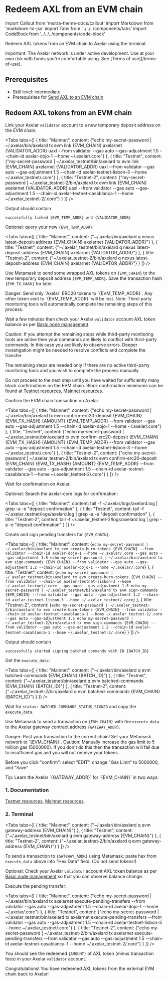 # Redeem AXL from an EVM chain

import Callout from 'nextra-theme-docs/callout'
import Markdown from 'markdown-to-jsx'
import Tabs from '../../../components/tabs'
import CodeBlock from '../../../components/code-block'

Redeem AXL tokens from an EVM chain to Axelar using the terminal.

<Callout type="error" emoji="🔥">
  Important: The Axelar network is under active development. Use at your own risk with funds you're comfortable using. See [Terms of use](/terms-of-use).
</Callout>

## Prerequisites

- Skill level: intermediate
- Prerequisites for [Send AXL to an EVM chain](./axl-to-evm)

## Redeem AXL tokens from an EVM chain

Link your Axelar `validator` account to a new temporary deposit address on the EVM chain:

<Tabs tabs={[
{
title: "Mainnet",
content: <CodeBlock language="bash">
{"echo my-secret-password | ~/.axelar/bin/axelard tx evm link {EVM_CHAIN} axelarnet {VALIDATOR_ADDR} uaxl --from validator --gas auto --gas-adjustment 1.5 --chain-id axelar-dojo-1 --home ~/.axelar/.core"}
</CodeBlock>
},
{
title: "Testnet",
content: <CodeBlock language="bash">
{"my-secret-password | ~/.axelar_testnet/bin/axelard tx evm link {EVM_CHAIN} axelarnet {VALIDATOR_ADDR} uaxl --from validator --gas auto --gas-adjustment 1.5 --chain-id axelar-testnet-lisbon-3 --home ~/.axelar_testnet/.core"}
</CodeBlock>
},
{
title: "Testnet-2",
content: <CodeBlock language="bash">
{"my-secret-password | ~/.axelar_testnet-2/bin/axelard tx evm link {EVM_CHAIN} axelarnet {VALIDATOR_ADDR} uaxl --from validator --gas auto --gas-adjustment 1.5 --chain-id axelar-testnet-casablanca-1 --home ~/.axelar_testnet-2/.core"}
</CodeBlock>
}
]} />

Output should contain

```
successfully linked {EVM_TEMP_ADDR} and {VALIDATOR_ADDR}
```

Optional: query your new `{EVM_TEMP_ADDR}`:

<Tabs tabs={[
{
title: "Mainnet",
content: <CodeBlock language="bash">
{"~/.axelar/bin/axelard q nexus latest-deposit-address {EVM_CHAIN} axelarnet {VALIDATOR_ADDR}"}
</CodeBlock>
},
{
title: "Testnet",
content: <CodeBlock language="bash">
{"~/.axelar_testnet/bin/axelard q nexus latest-deposit-address {EVM_CHAIN} axelarnet {VALIDATOR_ADDR}"}
</CodeBlock>
},
{
title: "Testnet-2",
content: <CodeBlock language="bash">
{"~/.axelar_testnet-2/bin/axelard q nexus latest-deposit-address {EVM_CHAIN} axelarnet {VALIDATOR_ADDR}"}
</CodeBlock>
}
]} />

Use Metamask to send some wrapped AXL tokens on `{EVM_CHAIN}` to the new temporary deposit address `{EVM_TEMP_ADDR}`. Save the transaction hash `{EVM_TX_HASH}` for later.

<Callout type="error" emoji="🔥">
  Danger: Send only `Axelar` ERC20 tokens to `{EVM_TEMP_ADDR}`. Any other token sent to `{EVM_TEMP_ADDR}` will be lost.
</Callout>

<Callout emoji="📝">
  Note: Third-party monitoring tools will automatically complete the remaining steps of this process.

Wait a few minutes then check your Axelar `validator` account AXL token balance as per [Basic node management](/node/basic).
</Callout>

<Callout type="warning" emoji="⚠️">
  Caution: If you attempt the remaining steps while third-party monitoring tools are active then your commands are likely to conflict with third-party commands. In this case you are likely to observe errors. Deeper investigation might be needed to resolve conflicts and complete the transfer.

The remaining steps are needed only if there are no active third-party monitoring tools and you wish to complete the process manually.
</Callout>

Do not proceed to the next step until you have waited for sufficiently many block confirmations on the EVM chain. Block confirmation minimums can be found at [Testnet resources](/resources/testnet), [Mainnet resources](/resources/mainnet).

Confirm the EVM chain transaction on Axelar.

<Tabs tabs={[
{
title: "Mainnet",
content: <CodeBlock language="bash">
{"echo my-secret-password | ~/.axelar/bin/axelard tx evm confirm-erc20-deposit {EVM_CHAIN} {EVM_TX_HASH} {AMOUNT} {EVM_TEMP_ADDR} --from validator --gas auto --gas-adjustment 1.5 --chain-id axelar-dojo-1 --home ~/.axelar/.core"}
</CodeBlock>
},
{
title: "Testnet",
content: <CodeBlock language="bash">
{"echo my-secret-password | ~/.axelar_testnet/bin/axelard tx evm confirm-erc20-deposit {EVM_CHAIN} {EVM_TX_HASH} {AMOUNT} {EVM_TEMP_ADDR} --from validator --gas auto --gas-adjustment 1.5 --chain-id axelar-testnet-lisbon-3 --home ~/.axelar_testnet/.core"}
</CodeBlock>
},
{
title: "Testnet-2",
content: <CodeBlock language="bash">
{"echo my-secret-password | ~/.axelar_testnet-2/bin/axelard tx evm confirm-erc20-deposit {EVM_CHAIN} {EVM_TX_HASH} {AMOUNT} {EVM_TEMP_ADDR} --from validator --gas auto --gas-adjustment 1.5 --chain-id axelar-testnet-casablanca-1 --home ~/.axelar_testnet-2/.core"}
</CodeBlock>
}
]} />

Wait for confirmation on Axelar.

Optional: Search the axelar-core logs for confirmation:

<Tabs tabs={[
{
title: "Mainnet",
content: <CodeBlock language="bash">
tail -f ~/.axelar/logs/axelard.log | grep -a -e "deposit confirmation"
</CodeBlock>
},
{
title: "Testnet",
content: <CodeBlock language="bash">
tail -f ~/.axelar_testnet/logs/axelard.log | grep -a -e "deposit confirmation"
</CodeBlock>
},
{
title: "Testnet-2",
content: <CodeBlock language="bash">
tail -f ~/.axelar_testnet-2/logs/axelard.log | grep -a -e "deposit confirmation"
</CodeBlock>
}
]} />

Create and sign pending transfers for `{EVM_CHAIN}`.

<Tabs tabs={[
{
title: "Mainnet",
content: <CodeBlock language="bash">
{`echo my-secret-password | ~/.axelar/bin/axelard tx evm create-burn-tokens {EVM_CHAIN} --from validator --chain-id axelar-dojo-1 --home ~/.axelar/.core --gas auto --gas-adjustment 1.5
echo my-secret-password | ~/.axelar/bin/axelard tx evm sign-commands {EVM_CHAIN} --from validator --gas auto --gas-adjustment 1.2 --chain-id axelar-dojo-1 --home ~/.axelar/.core`}
</CodeBlock>
},
{
title: "Testnet",
content: <CodeBlock language="bash">
{`echo my-secret-password | ~/.axelar_testnet/bin/axelard tx evm create-burn-tokens {EVM_CHAIN} --from validator --chain-id axelar-testnet-lisbon-3 --home ~/.axelar_testnet/.core --gas auto --gas-adjustment 1.5
echo my-secret-password | ~/.axelar_testnet/bin/axelard tx evm sign-commands {EVM_CHAIN} --from validator --gas auto --gas-adjustment 1.2 --chain-id axelar-testnet-lisbon-3 --home ~/.axelar_testnet/.core`}
</CodeBlock>
},
{
title: "Testnet-2",
content: <CodeBlock language="bash">
{`echo my-secret-password | ~/.axelar_testnet-2/bin/axelard tx evm create-burn-tokens {EVM_CHAIN} --from validator --chain-id axelar-testnet-casablanca-1 --home ~/.axelar_testnet-2/.core --gas auto --gas-adjustment 1.5
echo my-secret-password | ~/.axelar_testnet-2/bin/axelard tx evm sign-commands {EVM_CHAIN} --from validator --gas auto --gas-adjustment 1.2 --chain-id axelar-testnet-casablanca-1 --home ~/.axelar_testnet-2/.core`}
</CodeBlock>
}
]} />

Output should contain

```
successfully started signing batched commands with ID {BATCH_ID}
```

Get the `execute_data`:

<Tabs tabs={[
{
title: "Mainnet",
content: <CodeBlock language="bash">
{"~/.axelar/bin/axelard q evm batched-commands {EVM_CHAIN} {BATCH_ID}"}
</CodeBlock>
},
{
title: "Testnet",
content: <CodeBlock language="bash">
{"~/.axelar_testnet/bin/axelard q evm batched-commands {EVM_CHAIN} {BATCH_ID}"}
</CodeBlock>
},
{
title: "Testnet-2",
content: <CodeBlock language="bash">
{"~/.axelar_testnet-2/bin/axelard q evm batched-commands {EVM_CHAIN} {BATCH_ID}"}
</CodeBlock>
}
]} />

Wait for `status: BATCHED_COMMANDS_STATUS_SIGNED` and copy the `execute_data`.

Use Metamask to send a transaction on `{EVM_CHAIN}` with the `execute_data` to the Axelar gateway contract address `{GATEWAY_ADDR}`.

<Callout type="error" emoji="🔥">
  Danger: Post your transaction to the correct chain! Set your Metamask network to `{EVM_CHAIN}`.
</Callout>

<Callout type="warning" emoji="⚠️">
  Caution: Manually increase the gas limit to 5 million gas (5000000). If you don't do this then the transaction will fail due to insufficient gas and you will not receive your tokens.

Before you click "confirm": select "EDIT", change "Gas Limit" to 5000000, and "Save"
</Callout>

<Callout emoji="💡">
  Tip: Learn the Axelar `{GATEWAY_ADDR}` for `{EVM_CHAIN}` in two ways:

### 1. Documentation

[Testnet resources](/resources/testnet), [Mainnet resources](/resources/mainnet).

### 2. Terminal

<Tabs tabs={[
{
title: "Mainnet",
content: <CodeBlock language="bash">
{"~/.axelar/bin/axelard q evm gateway-address {EVM_CHAIN}"}
</CodeBlock>
},
{
title: "Testnet",
content: <CodeBlock language="bash">
{"~/.axelar_testnet/bin/axelard q evm gateway-address {EVM_CHAIN}"}
</CodeBlock>
},
{
title: "Testnet-2",
content: <CodeBlock language="bash">
{"~/.axelar_testnet-2/bin/axelard q evm gateway-address {EVM_CHAIN}"}
</CodeBlock>
}
]} />
</Callout>

To send a transaction to `{GATEWAY_ADDR}` using Metamask: paste hex from `execute_data` above into "Hex Data" field. (Do not send tokens!)

Optional: Check your Axelar `validator` account AXL token balance as per [Basic node management](/node/basic) so that you can observe balance change.

Execute the pending transfer:

<Tabs tabs={[
{
title: "Mainnet",
content: <CodeBlock language="bash">
{"echo my-secret-password | ~/.axelar/bin/axelard tx axelarnet execute-pending-transfers --from validator --gas auto --gas-adjustment 1.5 --chain-id axelar-dojo-1 --home ~/.axelar/.core"}
</CodeBlock>
},
{
title: "Testnet",
content: <CodeBlock language="bash">
{"echo my-secret-password | ~/.axelar_testnet/bin/axelard tx axelarnet execute-pending-transfers --from validator --gas auto --gas-adjustment 1.5 --chain-id axelar-testnet-lisbon-3 --home ~/.axelar_testnet/.core"}
</CodeBlock>
},
{
title: "Testnet-2",
content: <CodeBlock language="bash">
{"echo my-secret-password | ~/.axelar_testnet-2/bin/axelard tx axelarnet execute-pending-transfers --from validator --gas auto --gas-adjustment 1.5 --chain-id axelar-testnet-casablanca-1 --home ~/.axelar_testnet-2/.core"}
</CodeBlock>
}
]} />

You should see the redeemed `{AMOUNT}` of AXL token (minus transaction fees) in your Axelar `validator` account.

Congratulations! You have redeemed AXL tokens from the external EVM chain back to Axelar!
